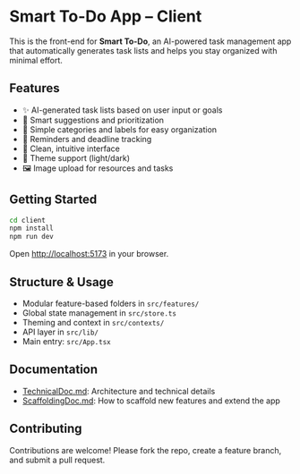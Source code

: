 # Smart To-Do App – Client

This is the front-end for **Smart To-Do**, an AI-powered task management app that automatically generates task lists and helps you stay organized with minimal effort.

## Features

- ✨ AI-generated task lists based on user input or goals
- 🧠 Smart suggestions and prioritization
- 📂 Simple categories and labels for easy organization
- 🔔 Reminders and deadline tracking
- 📱 Clean, intuitive interface
- 🎨 Theme support (light/dark)
- 🖼️ Image upload for resources and tasks

## Getting Started

```bash
cd client
npm install
npm run dev
```

Open [http://localhost:5173](http://localhost:5173) in your browser.

## Structure & Usage

- Modular feature-based folders in `src/features/`
- Global state management in `src/store.ts`
- Theming and context in `src/contexts/`
- API layer in `src/lib/`
- Main entry: `src/App.tsx`

## Documentation

- [TechnicalDoc.md](./doc/TechnicalDoc.md): Architecture and technical details
- [ScaffoldingDoc.md](./doc/ScaffoldingDoc.md): How to scaffold new features and extend the app

## Contributing

Contributions are welcome! Please fork the repo, create a feature branch, and submit a pull request.
